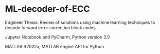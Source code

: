 # ML-decoder-of-ECC
Engineer Thesis:
Review of solutions using machine learning techniques to decode forward error correction block codes


Jupyter Notebook and PyCharm,
Python version 3.9

MATLAB R2022a,
MATLAB engine API for Python
